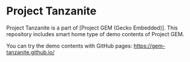 # Project Tanzanite
Project Tanzanite is a part of [Project GEM (Gecko Embedded)]. This repository includes smart home type of demo contents of Project GEM.

You can try the demo contents with GitHub pages: https://gem-tanzanite.github.io/

